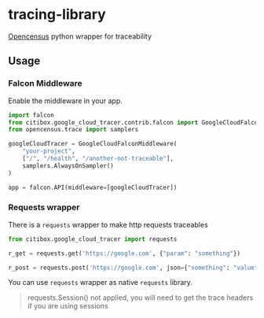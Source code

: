 # tracing-library
[Opencensus](https://opencensus.io/) python wrapper for traceability

## Usage
### Falcon Middleware

Enable the middleware in your app.

```python
import falcon
from citibox.google_cloud_tracer.contrib.falcon import GoogleCloudFalconMiddleware
from opencensus.trace import samplers

googleCloudTracer = GoogleCloudFalconMiddleware(
    "your-project", 
    ["/", "/health", "/another-not-traceable"],
    samplers.AlwaysOnSampler()
)

app = falcon.API(middleware=[googleCloudTracer])
```

### Requests wrapper
There is a `requests` wrapper to make http requests traceables

````python
from citibox.google_cloud_tracer import requests

r_get = requests.get('https://google.com', {"param": "something"})

r_post = requests.post('https://google.com', json={"something": "value"})
````

You can use `requests` wrapper as native `requests` library.

> requests.Session() not applied, you will need to get the trace headers if you are using sessions 
